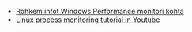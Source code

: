 
+ [Rohkem infot Windows Performance monitori kohta](https://www.youtube.com/watch?v=S8xVYdgNpsQ)
+ [Linux process monitoring tutorial in Youtube](https://www.youtube.com/watch?v=TJzltwv7jJs)
